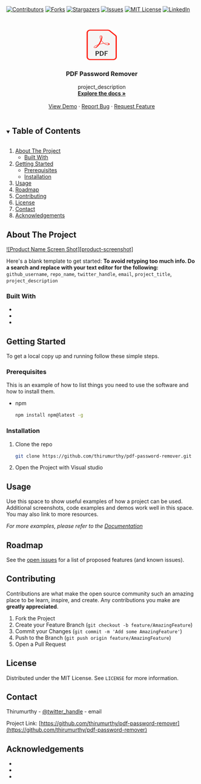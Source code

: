 <!--
*** Thanks for checking out the Best-README-Template. If you have a suggestion
*** that would make this better, please fork the repo and create a pull request
*** or simply open an issue with the tag "enhancement".
*** Thanks again! Now go create something AMAZING! :D
***
***
***
*** To avoid retyping too much info. Do a search and replace for the following:
*** github_username, repo_name, twitter_handle, email, project_title, project_description
-->



<!-- PROJECT SHIELDS -->
<!--
*** I'm using markdown "reference style" links for readability.
*** Reference links are enclosed in brackets [ ] instead of parentheses ( ).
*** See the bottom of this document for the declaration of the reference variables
*** for contributors-url, forks-url, etc. This is an optional, concise syntax you may use.
*** https://www.markdownguide.org/basic-syntax/#reference-style-links
-->
[![Contributors][contributors-shield]][contributors-url]
[![Forks][forks-shield]][forks-url]
[![Stargazers][stars-shield]][stars-url]
[![Issues][issues-shield]][issues-url]
[![MIT License][license-shield]][license-url]
[![LinkedIn][linkedin-shield]][linkedin-url]



<!-- PROJECT LOGO -->
<br />
<p align="center">
  <a href="https://github.com/thirumurthy/pdf-password-remover">
    <img src="images/logo.png" alt="Logo" width="80" height="80">
  </a>

  <h3 align="center">PDF Password Remover</h3>

  <p align="center">
    project_description
    <br />
    <a href="https://github.com/thirumurthy/pdf-password-remover"><strong>Explore the docs »</strong></a>
    <br />
    <br />
    <a href="https://github.com/thirumurthy/pdf-password-remover">View Demo</a>
    ·
    <a href="https://github.com/thirumurthy/pdf-password-remover/issues">Report Bug</a>
    ·
    <a href="https://github.com/thirumurthy/pdf-password-remover/issues">Request Feature</a>
  </p>
</p>



<!-- TABLE OF CONTENTS -->
<details open="open">
  <summary><h2 style="display: inline-block">Table of Contents</h2></summary>
  <ol>
    <li>
      <a href="#about-the-project">About The Project</a>
      <ul>
        <li><a href="#built-with">Built With</a></li>
      </ul>
    </li>
    <li>
      <a href="#getting-started">Getting Started</a>
      <ul>
        <li><a href="#prerequisites">Prerequisites</a></li>
        <li><a href="#installation">Installation</a></li>
      </ul>
    </li>
    <li><a href="#usage">Usage</a></li>
    <li><a href="#roadmap">Roadmap</a></li>
    <li><a href="#contributing">Contributing</a></li>
    <li><a href="#license">License</a></li>
    <li><a href="#contact">Contact</a></li>
    <li><a href="#acknowledgements">Acknowledgements</a></li>
  </ol>
</details>



<!-- ABOUT THE PROJECT -->
## About The Project

[![Product Name Screen Shot][product-screenshot]](https://example.com)

Here's a blank template to get started:
**To avoid retyping too much info. Do a search and replace with your text editor for the following:**
`github_username`, `repo_name`, `twitter_handle`, `email`, `project_title`, `project_description`


### Built With

* []()
* []()
* []()



<!-- GETTING STARTED -->
## Getting Started

To get a local copy up and running follow these simple steps.

### Prerequisites

This is an example of how to list things you need to use the software and how to install them.
* npm
  ```sh
  npm install npm@latest -g
  ```

### Installation

1. Clone the repo
   ```sh
   git clone https://github.com/thirumurthy/pdf-password-remover.git
   ```
2. Open the Project with Visual studio 



<!-- USAGE EXAMPLES -->
## Usage

Use this space to show useful examples of how a project can be used. Additional screenshots, code examples and demos work well in this space. You may also link to more resources.

_For more examples, please refer to the [Documentation](https://example.com)_



<!-- ROADMAP -->
## Roadmap

See the [open issues](https://github.com/thirumurthy/pdf-password-remover/issues) for a list of proposed features (and known issues).



<!-- CONTRIBUTING -->
## Contributing

Contributions are what make the open source community such an amazing place to be learn, inspire, and create. Any contributions you make are **greatly appreciated**.

1. Fork the Project
2. Create your Feature Branch (`git checkout -b feature/AmazingFeature`)
3. Commit your Changes (`git commit -m 'Add some AmazingFeature'`)
4. Push to the Branch (`git push origin feature/AmazingFeature`)
5. Open a Pull Request



<!-- LICENSE -->
## License

Distributed under the MIT License. See `LICENSE` for more information.



<!-- CONTACT -->
## Contact

Thirumurthy - [@twitter_handle](https://twitter.com/twitter_handle) - email

Project Link: [https://github.com/thirumurthy/pdf-password-remover](https://github.com/thirumurthy/pdf-password-remover)



<!-- ACKNOWLEDGEMENTS -->
## Acknowledgements

* []()
* []()
* []()





<!-- MARKDOWN LINKS & IMAGES -->
<!-- https://www.markdownguide.org/basic-syntax/#reference-style-links -->
[contributors-shield]: https://img.shields.io/github/contributors/thirumurthy/pdf-password-remover.svg?style=for-the-badge
[contributors-url]: https://github.com/thirumurthy/pdf-password-remover/graphs/contributors
[forks-shield]: https://img.shields.io/github/forks/thirumurthy/pdf-password-remover.svg?style=for-the-badge
[forks-url]: https://github.com/github_username/pdf-password-remover/network/members
[stars-shield]: https://img.shields.io/github/stars/thirumurthy/pdf-password-remover.svg?style=for-the-badge
[stars-url]: https://github.com/thirumurthy/pdf-password-remover/stargazers
[issues-shield]: https://img.shields.io/github/issues/thirumurthy/pdf-password-remover.svg?style=for-the-badge
[issues-url]: https://github.com/thirumurthy/pdf-password-remover/issues
[license-shield]: https://img.shields.io/github/license/thirumurthy/pdf-password-remover.svg?style=for-the-badge
[license-url]: https://github.com/thirumurthy/pdf-password-remover/blob/master/LICENSE.txt
[linkedin-shield]: https://img.shields.io/badge/-LinkedIn-black.svg?style=for-the-badge&logo=linkedin&colorB=555
[linkedin-url]: https://linkedin.com/in/github_username
